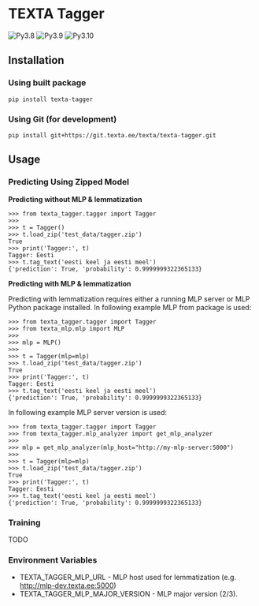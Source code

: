 # TEXTA Tagger

![Py3.8](https://img.shields.io/badge/python-3.8-green.svg)
![Py3.9](https://img.shields.io/badge/python-3.9-green.svg)
![Py3.10](https://img.shields.io/badge/python-3.10-green.svg)

## Installation

### Using built package

`pip install texta-tagger`

### Using Git (for development)

`pip install git+https://git.texta.ee/texta/texta-tagger.git`

## Usage

### Predicting Using Zipped Model

**Predicting without MLP & lemmatization**
```
>>> from texta_tagger.tagger import Tagger
>>>
>>> t = Tagger()
>>> t.load_zip('test_data/tagger.zip')
True
>>> print('Tagger:', t)
Tagger: Eesti
>>> t.tag_text('eesti keel ja eesti meel')
{'prediction': True, 'probability': 0.9999999322365133}
```

**Predicting with MLP & lemmatization**

Predicting with lemmatization requires either a running MLP server or MLP Python package installed. In following example MLP from package is used:
```
>>> from texta_tagger.tagger import Tagger
>>> from texta_mlp.mlp import MLP
>>>
>>> mlp = MLP()
>>>
>>> t = Tagger(mlp=mlp)
>>> t.load_zip('test_data/tagger.zip')
True
>>> print('Tagger:', t)
Tagger: Eesti
>>> t.tag_text('eesti keel ja eesti meel')
{'prediction': True, 'probability': 0.9999999322365133}
```

In following example MLP server version is used:
```
>>> from texta_tagger.tagger import Tagger
>>> from texta_tagger.mlp_analyzer import get_mlp_analyzer
>>>
>>> mlp = get_mlp_analyzer(mlp_host="http://my-mlp-server:5000")
>>>
>>> t = Tagger(mlp=mlp)
>>> t.load_zip('test_data/tagger.zip')
True
>>> print('Tagger:', t)
Tagger: Eesti
>>> t.tag_text('eesti keel ja eesti meel')
{'prediction': True, 'probability': 0.9999999322365133}
```

### Training
TODO

### Environment Variables

* TEXTA_TAGGER_MLP_URL - MLP host used for lemmatization (e.g. http://mlp-dev.texta.ee:5000)
* TEXTA_TAGGER_MLP_MAJOR_VERSION - MLP major version (2/3).